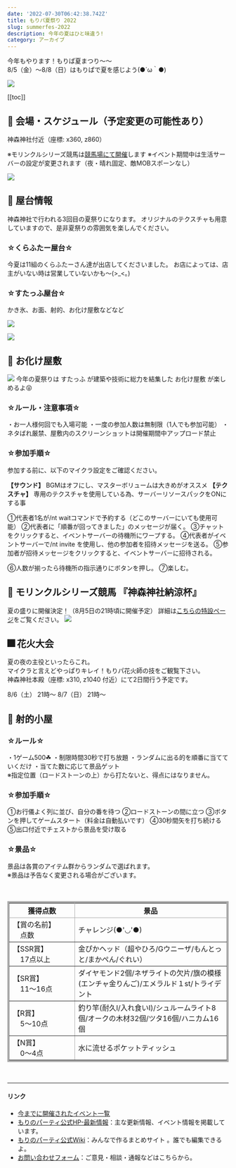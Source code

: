 ```yaml
---
date: '2022-07-30T06:42:38.742Z'
title: もりパ夏祭り 2022
slug: summerfes-2022
description: 今年の夏はひと味違う!
category: アーカイブ
---
```

今年もやります！もりぱ夏まつり～～\
8/5（金）～8/8（日）はもりぱで夏を感じよう(●´ω｀●)

![](/img/2022夏祭り1.png)

[[toc]]

## 🚩 会場・スケジュール（予定変更の可能性あり）

神森神社付近（座標: x360, z860）

※モリンクルシリーズ競馬は[競馬場にて開催](https://wiki.morino.party/keiba/)します
※イベント期間中は生活サーバーの設定が変更されます（夜・晴れ固定、敵MOBスポーンなし）

![](/img/2022夏祭り2.png)

## 🥤 屋台情報

神森神社で行われる3回目の夏祭りになります。
オリジナルのテクスチャも用意していますので、是非夏祭りの雰囲気を楽しんでください。

### ☆くらふたー屋台☆

  今夏は11組のくらふたーさん達が出店してくださいました。
  お店によっては、店主がいない時は営業していないかも～(>_<。)

### ☆すたっふ屋台☆

  かき氷、お面、射的、お化け屋敷などなど

![](/img/2022夏祭り3.png)

![](/img/2022夏祭り4.png)

## 👻 お化け屋敷

![](/img/2022夏祭りおばけ.png)
今年の夏祭りは すたっふ が建築や技術に総力を結集した お化け屋敷 が楽しめるよ😝

### ☆ルール・注意事項☆

・お一人様何回でも入場可能
・一度の参加人数は無制限（1人でも参加可能）
・ネタばれ厳禁、屋敷内のスクリーンショットは開催期間中アップロード禁止


### ☆参加手順☆

参加する前に、以下のマイクラ設定をご確認ください。

**【サウンド】** BGMはオフにし、マスターボリュームは大きめがオススメ
**【テクスチャ】** 専用のテクスチャを使用している為、サーバーリソースパックをONにする事

①代表者1名が/nt waitコマンドで予約する（どこのサーバーにいても使用可能）
②代表者に「順番が回ってきました」のメッセージが届く。
③チャットをクリックすると、イベントサーバーの待機所にワープする。
④代表者がイベントサーバーで/nt invite <playerName>を使用し、他の参加者を招待メッセージを送る。
⑤参加者が招待メッセージをクリックすると、イベントサーバーに招待される。

⑥人数が揃ったら待機所の指示通りにボタンを押し。
⑦楽しむ。

## 🐴 モリンクルシリーズ競馬 『神森神社納涼杯』

夏の盛りに開催決定！（8月5日の21時頃に開催予定）
詳細は[こちらの特設ページ](https://wiki.morino.party/keiba/)をご覧ください。
![](/img/keibajo.png)

## 🎆 花火大会

夏の夜の主役といったらこれ。\
マイクラと言えどやっぱりキレイ！もりパ花火師の技をご観覧下さい。　\
神森神社本殿（座標: x310, z1040 付近）にて2日間行う予定です。

8/6（土） 21時～
8/7（日） 21時～
<br>

## 🏹 射的小屋

### ☆ルール☆

・1ゲーム500☘
・制限時間30秒で打ち放題
・ランダムに出る的を順番に当てていくだけ
・当てた数に応じて景品ゲット\
※指定位置（ロードストーンの上）から打たないと、得点にはなりません。

### ☆参加手順☆

①お行儀よく列に並び、自分の番を待つ
②ロードストーンの間に立つ
③ボタンを押してゲームスタート（料金は自動払いです）
④30秒間矢を打ち続ける
⑤出口付近でチェストから景品を受け取る  

### ☆景品☆

景品は各賞のアイテム群からランダムで選ばれます。\
※景品は予告なく変更される場合がございます。

<table border="4" bordercolor="#aaaaaa">
  <thead>
    <tr>
      <th width="30%">獲得点数</th>
      <th width="70%">景品</th>
    </tr>
  </thead>
  <tbody>
　  <tr>
      <td><dt>【賞の名前】</dt>　点数</td>
      <td>チャレンジ(●'◡'●)</td>
    </tr>
　  <tr>
      <td><dt>【SSR賞】</dt>　17点以上</td>
      <td>金ぴかヘッド（超やひろ/Gウニーザ/もんとっと/まかぺん/ぐれい）</td>
    </tr>
　  <tr>
      <td><dt>【SR賞】</dt>　11～16点</td>
      <td>ダイヤモンド2個/ネザライトの欠片/旗の模様(エンチャ金りんご)/エメラルド１st/トライデント</td>
    </tr>
　  <tr>
      <td><dt>【R賞】</dt>　5～10点</td>
      <td>釣り竿(耐久Ⅰ/入れ食いⅠ)/シュルームライト8個/オークの木材32個/ツタ16個/ハニカム16個</td>
    </tr>
　  <tr>
      <td><dt>【N賞】</dt>　0～4点</td>
      <td>水に流せるポケットティッシュ</td>
    </tr>
  </tbody>
</table>

<br>

- - -

#### リンク

* [今までに開催されたイベント一覧](https://wiki.morino.party/old-event)
* [もりのパーティ公式HP-最新情報](https://morino.party/news/add-news/)：主な更新情報、イベント情報を掲載しています。
* [もりのパーティ公式Wiki](https://wiki.morino.party)：みんなで作るまとめサイト 。誰でも編集できるよ。
* [お問い合わせフォーム](https://forms.gle/GpYYVKpYkXgjQCmU7)：ご意見・相談・通報などはこちらから。
